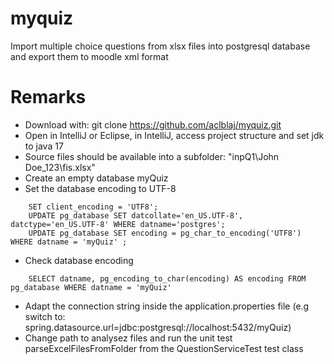 # myquiz
Import multiple choice questions from xlsx files into postgresql database and export them to moodle xml format

# Remarks
- Download with: git clone https://github.com/aclblaj/myquiz.git
- Open in IntelliJ or Eclipse, in IntelliJ, access project structure and set jdk to java 17
- Source files should be available into a subfolder: "inpQ1\John Doe_123\fis.xlsx"
- Create an empty database myQuiz
- Set the database encoding to UTF-8
```
    SET client_encoding = 'UTF8';
    UPDATE pg_database SET datcollate='en_US.UTF-8', datctype='en_US.UTF-8' WHERE datname='postgres';
    UPDATE pg_database SET encoding = pg_char_to_encoding('UTF8') WHERE datname = 'myQuiz' ;
```
- Check database encoding
```
    SELECT datname, pg_encoding_to_char(encoding) AS encoding FROM pg_database WHERE datname = 'myQuiz'
```
- Adapt the connection string inside the application.properties file (e.g switch to: spring.datasource.url=jdbc:postgresql://localhost:5432/myQuiz)
- Change path to analysez files and run the unit test parseExcelFilesFromFolder from the QuestionServiceTest test class
